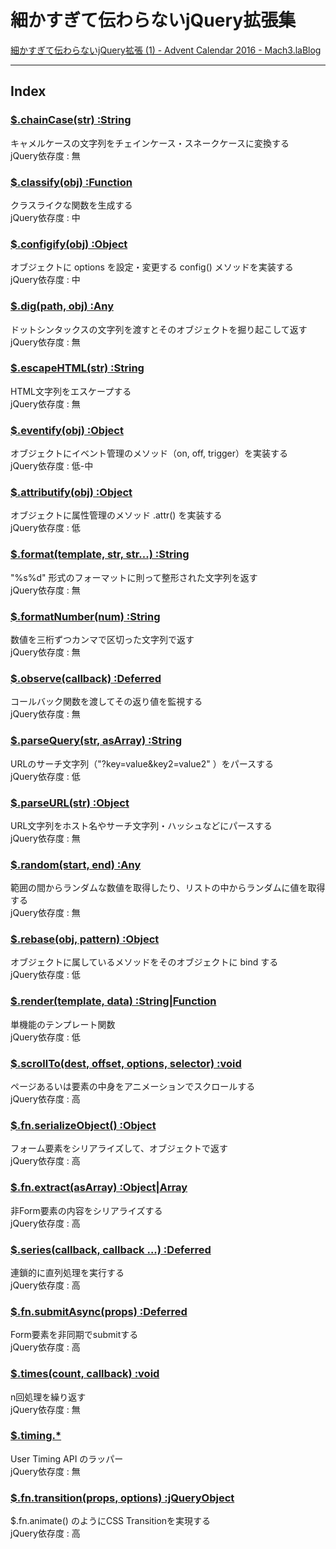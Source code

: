 
# 細かすぎて伝わらないjQuery拡張集

[細かすぎて伝わらないjQuery拡張 \(1\) \- Advent Calendar 2016 \- Mach3\.laBlog](http://blog.mach3.jp/2016/12/01/ac2016-01.html)

***

## Index

### [$.chainCase(str) :String](http://blog.mach3.jp/2016/12/02/ac2016-02.html)

キャメルケースの文字列をチェインケース・スネークケースに変換する  
jQuery依存度 : 無

### [$.classify(obj) :Function](http://blog.mach3.jp/2016/12/03/ac2016-03.html)

クラスライクな関数を生成する  
jQuery依存度 : 中

### [$.configify(obj) :Object](http://blog.mach3.jp/2016/12/04/ac2016-04.html)

オブジェクトに options を設定・変更する config() メソッドを実装する  
jQuery依存度 : 中

### [$.dig(path, obj) :Any](http://blog.mach3.jp/2016/12/05/ac2016-05.html)

ドットシンタックスの文字列を渡すとそのオブジェクトを掘り起こして返す  
jQuery依存度 : 無

### [$.escapeHTML(str) :String](http://blog.mach3.jp/2016/12/06/ac2016-06.html)

HTML文字列をエスケープする  
jQuery依存度 : 無

### [$.eventify(obj) :Object](http://blog.mach3.jp/2016/12/07/ac2016-07.html)

オブジェクトにイベント管理のメソッド（on, off, trigger）を実装する  
jQuery依存度 : 低-中

### [$.attributify(obj) :Object](http://blog.mach3.jp/2016/12/08/ac2016-08.html)

オブジェクトに属性管理のメソッド .attr() を実装する  
jQuery依存度 : 低

### [$.format(template, str, str...) :String](http://blog.mach3.jp/2016/12/09/ac2016-09.html)

"%s%d" 形式のフォーマットに則って整形された文字列を返す  
jQuery依存度 : 無

### [$.formatNumber(num) :String](http://blog.mach3.jp/2016/12/10/ac2016-10.html)

数値を三桁ずつカンマで区切った文字列で返す  
jQuery依存度 : 無

### [$.observe(callback) :Deferred](http://blog.mach3.jp/2016/12/11/ac2016-11.html)

コールバック関数を渡してその返り値を監視する  
jQuery依存度 : 無

### [$.parseQuery(str, asArray) :String](http://blog.mach3.jp/2016/12/12/ac2016-12.html)

URLのサーチ文字列（"?key=value&key2=value2" ）をパースする  
jQuery依存度 : 低

### [$.parseURL(str) :Object](http://blog.mach3.jp/2016/12/13/ac2016-13.html)

URL文字列をホスト名やサーチ文字列・ハッシュなどにパースする  
jQuery依存度 : 無

### [$.random(start, end) :Any](http://blog.mach3.jp/2016/12/14/ac2016-14.html)

範囲の間からランダムな数値を取得したり、リストの中からランダムに値を取得する  
jQuery依存度 : 無

### [$.rebase(obj, pattern) :Object](http://blog.mach3.jp/2016/12/15/ac2016-15.html)

オブジェクトに属しているメソッドをそのオブジェクトに bind する  
jQuery依存度 : 低

### [$.render(template, data) :String|Function](http://blog.mach3.jp/2016/12/16/ac2016-16.html)

単機能のテンプレート関数  
jQuery依存度 : 低

### [$.scrollTo(dest, offset, options, selector) :void](http://blog.mach3.jp/2016/12/17/ac2016-17.html)

ページあるいは要素の中身をアニメーションでスクロールする  
jQuery依存度 : 高

### [$.fn.serializeObject() :Object](http://blog.mach3.jp/2016/12/18/ac2016-18.html)

フォーム要素をシリアライズして、オブジェクトで返す  
jQuery依存度 : 高

### [$.fn.extract(asArray) :Object|Array](http://blog.mach3.jp/2016/12/19/ac2016-19.html)

非Form要素の内容をシリアライズする  
jQuery依存度 : 高

### [$.series(callback, callback ...) :Deferred](http://blog.mach3.jp/2016/12/20/ac2016-20.html)

連鎖的に直列処理を実行する  
jQuery依存度 : 高

### [$.fn.submitAsync(props) :Deferred](http://blog.mach3.jp/2016/12/21/ac2016-21.html)

Form要素を非同期でsubmitする  
jQuery依存度 : 高

### [$.times(count, callback) :void](http://blog.mach3.jp/2016/12/22/ac2016-22.html)

n回処理を繰り返す  
jQuery依存度 : 無

### [$.timing.*](http://blog.mach3.jp/2016/12/23/ac2016-23.html)

User Timing API のラッパー  
jQuery依存度 : 無

### [$.fn.transition(props, options) :jQueryObject](http://blog.mach3.jp/2016/12/24/ac2016-24.html)

$.fn.animate() のようにCSS Transitionを実現する  
jQuery依存度 : 高
